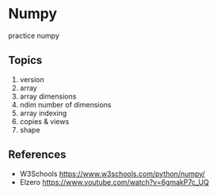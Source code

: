 # Numpy
practice numpy

## Topics
1. version
2. array
3. array dimensions
4. ndim number of dimensions
5. array indexing
6. copies & views
7. shape

## References
* W3Schools https://www.w3schools.com/python/numpy/
* Elzero https://www.youtube.com/watch?v=6gmakP7c_UQ
